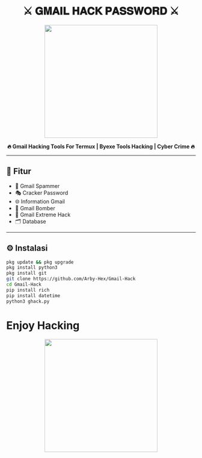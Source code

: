 <h1 align="center">
  ⚔️ 𝐆𝐌𝐀𝐈𝐋 𝐇𝐀𝐂𝐊 𝐏𝐀𝐒𝐒𝐖𝐎𝐑𝐃 ⚔️
</h1>

<p align="center">
  <img src="https://media.giphy.com/media/Q8aY5AOu7jzZzMwOgo/giphy.gif" width="300" />
</p>

<p align="center">
  <b>🔥 Gmail Hacking Tools For Termux | Byexe Tools Hacking | Cyber Crime 🔥</b>
</p>

---

## 🧠 Fitur

- 🐉 Gmail Spammer
- 🎭 Cracker Password 
- 🌐 Information Gmail
- 🎇 Gmail Bomber 
- 👾 Gmail Extreme Hack
- 🗂️ Database 

---

## ⚙️ Instalasi

```bash
pkg update && pkg upgrade
pkg install python3
pkg install git
git clone https://github.com/Arby-Hex/Gmail-Hack
cd Gmail-Hack
pip install rich
pip install datetime
python3 ghack.py
```
# Enjoy Hacking

<p align="center">
  <img src="https://media.giphy.com/media/qgQUggAC3Pfv687qPC/giphy.gif" width="300" />
</p>

